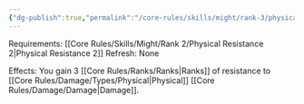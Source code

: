 ```yaml
---
{"dg-publish":true,"permalink":"/core-rules/skills/might/rank-3/physical-resistance-3/"}
---
```


Requirements: [[Core Rules/Skills/Might/Rank 2/Physical Resistance 2\|Physical Resistance 2]]
Refresh: None

Effects:
You gain 3 [[Core Rules/Ranks/Ranks\|Ranks]] of resistance to [[Core Rules/Damage/Types/Physical\|Physical]] [[Core Rules/Damage/Damage\|Damage]].
